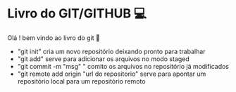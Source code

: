 # Livro do GIT/GITHUB :computer: #

Olá ! bem vindo ao livro do git :wave:

- "git init"  cria um novo repositório deixando pronto para trabalhar
- "git add" serve para adicionar os arquivos no modo staged
- "git commit -m "msg" " comito os arquivos no repositório já modificados
- "git remote add origin "url do repositorio" serve para apontar um repositório local para um repositório remoto 
